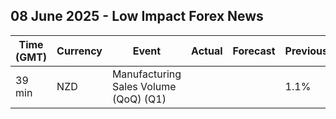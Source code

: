 ## 08 June 2025 - Low Impact Forex News

| Time (GMT) | Currency | Event | Actual | Forecast | Previous |
|------|----------|-------|--------|----------|----------|
| 39 min | NZD | Manufacturing Sales Volume (QoQ) (Q1) |  |  | 1.1% |
